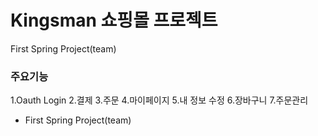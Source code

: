# Kingsman 쇼핑몰 프로젝트

First Spring Project(team)



### 주요기능 
  1.Oauth Login
  2.결제
  3.주문
  4.마이페이지
  5.내 정보 수정
  6.장바구니
  7.주문관리 
- First Spring Project(team)
